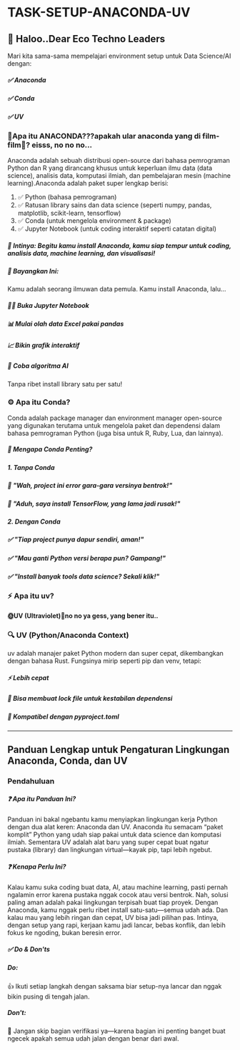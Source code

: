 # TASK-SETUP-ANACONDA-UV
## 📣 Haloo..Dear Eco Techno Leaders
Mari kita sama-sama mempelajari environment setup untuk Data Science/AI dengan:
##### ✅ Anaconda
##### ✅ Conda
##### ✅ UV
### 🐍Apa itu ANACONDA???apakah ular anaconda yang di film-film🤔? eisss, no no no...
Anaconda adalah sebuah distribusi open-source dari bahasa pemrograman Python dan R yang dirancang khusus untuk keperluan ilmu data (data science), analisis data, komputasi ilmiah, dan pembelajaran mesin (machine learning).Anaconda adalah paket super lengkap berisi:
1. ✅ Python (bahasa pemrograman)
2. ✅ Ratusan library sains dan data science (seperti numpy, pandas, matplotlib, scikit-learn, tensorflow)
3. ✅ Conda (untuk mengelola environment & package)
4. ✅ Jupyter Notebook (untuk coding interaktif seperti catatan digital)
##### 🎯 Intinya: Begitu kamu install Anaconda, kamu siap tempur untuk coding, analisis data, machine learning, dan visualisasi!
##### 🚀 Bayangkan Ini:
Kamu adalah seorang ilmuwan data pemula.
Kamu install Anaconda, lalu...
##### 🧑‍💻 Buka Jupyter Notebook
##### 📊 Mulai olah data Excel pakai pandas
##### 📈 Bikin grafik interaktif
##### 🧠 Coba algoritma AI
Tanpa ribet install library satu per satu!
### ⚙️ Apa itu Conda?
Conda adalah package manager dan environment manager open-source yang digunakan terutama untuk mengelola paket dan dependensi dalam bahasa pemrograman Python (juga bisa untuk R, Ruby, Lua, dan lainnya).
##### 🎯 Mengapa Conda Penting?
##### 1. Tanpa Conda
##### 🚫 "Wah, project ini error gara-gara versinya bentrok!"
##### 🚫 "Aduh, saya install TensorFlow, yang lama jadi rusak!"
##### 2. Dengan Conda
##### ✅ "Tiap project punya dapur sendiri, aman!"
##### ✅ "Mau ganti Python versi berapa pun? Gampang!"
##### ✅ "Install banyak tools data science? Sekali klik!"
###  ⚡ Apa itu uv?
#### 🌞UV (Ultraviolet)🤣no no ya gess, yang bener itu..
### 🔍 UV (Python/Anaconda Context)
uv adalah manajer paket Python modern dan super cepat, dikembangkan dengan bahasa Rust.
Fungsinya mirip seperti pip dan venv, tetapi:
##### ⚡ Lebih cepat
##### 🔐 Bisa membuat lock file untuk kestabilan dependensi
##### 🔄 Kompatibel dengan pyproject.toml
_________________________________________________________________________________________________________________________________________________________________________________________
## Panduan Lengkap untuk Pengaturan Lingkungan Anaconda, Conda, dan UV
### Pendahuluan
##### ❓ Apa itu Panduan Ini?
Panduan ini bakal ngebantu kamu menyiapkan lingkungan kerja Python dengan dua alat keren: Anaconda dan UV.
Anaconda itu semacam “paket komplit” Python yang udah siap pakai untuk data science dan komputasi ilmiah.
Sementara UV adalah alat baru yang super cepat buat ngatur pustaka (library) dan lingkungan virtual—kayak pip, tapi lebih ngebut.
##### ❓ Kenapa Perlu Ini?
Kalau kamu suka coding buat data, AI, atau machine learning, pasti pernah ngalamin error karena pustaka nggak cocok atau versi bentrok. Nah, solusi paling aman adalah pakai lingkungan terpisah buat tiap proyek.
Dengan Anaconda, kamu nggak perlu ribet install satu-satu—semua udah ada. Dan kalau mau yang lebih ringan dan cepat, UV bisa jadi pilihan pas.
Intinya, dengan setup yang rapi, kerjaan kamu jadi lancar, bebas konflik, dan lebih fokus ke ngoding, bukan beresin error.
##### ✅ Do & Don'ts
##### Do:
👍 Ikuti setiap langkah dengan saksama biar setup-nya lancar dan nggak bikin pusing di tengah jalan.
##### Don't:
🚫 Jangan skip bagian verifikasi ya—karena bagian ini penting banget buat ngecek apakah semua udah jalan dengan benar dari awal.


 



